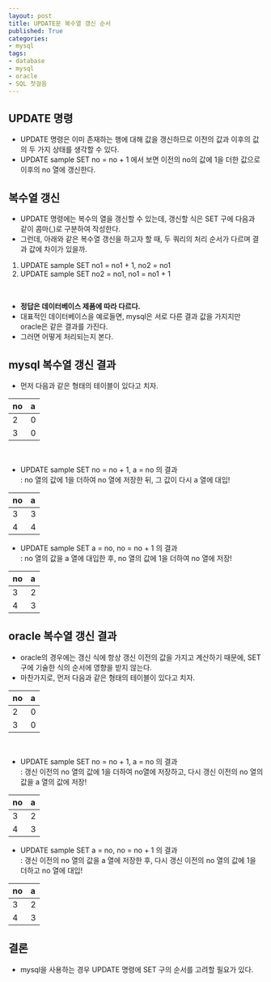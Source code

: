 ```yaml
---
layout: post
title: UPDATE문 복수열 갱신 순서
published: True
categories: 
- mysql
tags:
- database
- mysql
- oracle
- SQL 첫걸음
---
```



## UPDATE 명령
* UPDATE 명령은 이미 존재하는 행에 대해 값을 갱신하므로 이전의 값과 이후의 값의 두 가지 상태를 생각할 수 있다.
* UPDATE sample SET no = no + 1 에서 보면 이전의 no의 값에 1을 더한 값으로 이후의 no 열에 갱신한다.


## 복수열 갱신
* UPDATE 명령에는 복수의 열을 갱신할 수 있는데, 갱신할 식은 SET 구에 다음과 같이 콤마(,)로 구분하여 작성한다.
* 그런데, 아래와 같은 복수열 갱신을 하고자 할 때, 두 쿼리의 처리 순서가 다르며 결과 값에 차이가 있을까.
1. UPDATE sample SET no1 = no1 + 1, no2 = no1
2. UPDATE sample SET no2 = no1, no1 = no1 + 1
<br/>

* **정답은 데이터베이스 제품에 따라 다르다.**
* 대표적인 데이터베이스을 예로들면, mysql은 서로 다른 결과 값을 가지지만 oracle은 같은 결과를 가진다.
* 그러면 어떻게 처리되는지 본다.

## mysql 복수열 갱신 결과
* 먼저 다음과 같은 형태의 테이블이 있다고 치자.  

| no    | a                              |
| :-------- | :--------------------------------------- |
| 2         | 0 |
| 3         | 0 |

<br/>

* UPDATE sample SET no = no + 1, a = no 의 결과  
: no 열의 값에 1을 더하여 no 열에 저장한 뒤, 그 값이 다시 a 열에 대입!

| no    | a                              |
| :-------- | :--------------------------------------- |
| 3         | 3 |
| 4         | 4 |

* UPDATE sample SET a = no, no = no + 1 의 결과  
: no 열의 값을 a 열에 대입한 후, no 열의 값에 1을 더하여 no 열에 저장!

| no    | a                              |
| :-------- | :--------------------------------------- |
| 3         | 2 |
| 4         | 3 |

## oracle 복수열 갱신 결과
* oracle의 경우에는 갱신 식에 항상 갱신 이전의 값을 가지고 계산하기 때문에, SET 구에 기술한 식의 순서에 영향을 받지 않는다.
* 마찬가지로, 먼저 다음과 같은 형태의 테이블이 있다고 치자.  

| no    | a                              |
| :-------- | :--------------------------------------- |
| 2         | 0 |
| 3         | 0 |

<br/>

* UPDATE sample SET no = no + 1, a = no 의 결과  
: 갱신 이전의 no 열의 값에 1을 더하여 no열에 저장하고, 다시 갱신 이전의 no 열의 값을 a 열의 값에 저장!

| no    | a                              |
| :-------- | :--------------------------------------- |
| 3         | 2 |
| 4         | 3 |

* UPDATE sample SET a = no, no = no + 1 의 결과  
: 갱신 이전의 no 열의 값을 a 열에 저장한 후, 다시 갱신 이전의 no 열의 값에 1을 더하고 no 열에 대입!

| no    | a                              |
| :-------- | :--------------------------------------- |
| 3         | 2 |
| 4         | 3 |

## 결론
* mysql을 사용하는 경우 UPDATE 명령에 SET 구의 순서를 고려할 필요가 있다.
